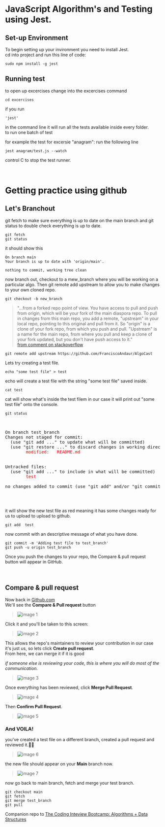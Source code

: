 # JavaScript Algorithm's and Testing using Jest.

## **Set-up Environment**

To begin setting up your invironment you need to install Jest.<br>
cd into project and run this line of code:
```
sudo npm install -g jest
```

## **Running test**

to open up excercises change into the excercises command<br>
```
cd excercises
```
if you run 
```
'jest'
```
in the command line it will run all the tests available inside every folder.<br>
to run one batch of test 

for example the test for excersie "anagram": run the following line
```
jest anagram/test.js --watch
```
control C to stop the test runner.
<br>
<br>
<br>

# Getting practice using github


## **Let's Branchout**

git fetch to make sure everything is up to date on the main branch and git status to double check everything is up to date.

```
git fetch
git status
```
it should show this
```
On branch main
Your branch is up to date with 'origin/main'.

nothing to commit, working tree clean
```
now branch out, checkout to a mew_branch where you will be working on a particular algo. Then git remote add upstream to allow you to make changes to your own cloned repo.
```
git checkout -b new_branch
```
>"...from a forked repo point of view. You have access to pull and push from origin, which will be your fork of the main diaspora repo. To pull in changes from this main repo, you add a remote, "upstream" in your local repo, pointing to this original and pull from it.
>So "origin" is a clone of your fork repo, from which you push and pull. "Upstream" is a name for the main repo, from where you pull and keep a clone of your fork updated, but you don't have push access to it." <br>
[from comment on stackoverflow](https://stackoverflow.com/questions/8948803/what-does-git-remote-add-upstream-help-achieve)
```
git remote add upstream https://github.com/FranciscoAndaur/AlgoCast
```
Lets try creating a test file.
```
echo "some test file" > test
```
echo will create a test file with the string "some test file" saved inside.
```
cat test
```
cat will show what's inside the test filem in our case it will print out "some test file" onto the console.
```
git status
```


  <pre>
    <div>
On branch test_branch
Changes not staged for commit:
  (use "git add <file>..." to update what will be committed)
  (use "git restore <file>..." to discard changes in working directory)
        <span style="color:red">modified:   README.md</span>
        

Untracked files:
  (use "git add <file>..." to include in what will be committed)
        <span style="color:red">test</span>

no changes added to commit (use "git add" and/or "git commit -a")
    </div>
  </pre>

it will show the new test file as red meaning it has some changes ready for us to upload to upload to github.

```
git add  test
```
now commit with an descriptive message of what you have done.
```
git commit -m 'Adding test file to test_branch'
git push -u origin test_branch
```

Once you push the changes to your repo, the Compare & pull request button will appear in GitHub.
<br>
<br>
<br>

## **Compare & pull request**

Now back in [Github.com](https://github.com/)<br>
We'll see the **Compare & Pull request** button<br>

>    ![image 1](/images/1.jpg)<br>

Click it and you'll be taken to this screen:<br>

>    ![image 2](/images/2.jpg)<br>

This allows the repo's maintainers to review your contribution in our case it's just us, so lets click **Create pull request**.<br>
From here, we can merge it if it is good<br>

*if someone else is reviewing your code, this is where you will do most of the communication.*<br>

>   ![image 3](/images/3.jpg)<br>

Once everything has been reviewed, click **Merge Pull Request**.<br>

>   ![image 4](/images/4.jpg)<br>

Then **Confirm Pull Request**.<br>

>   ![image 5](/images/5.jpg)<br>

### And VOILA!
you've created a test file on a different branch, created a pull request and reviewed it.👏🏼<br>

>   ![image 6](/images/6.jpg)<br>

the new file should appear on your **Main** branch now.

>   ![image 7](/images/7.jpg)<br>

now go back to main branch, fetch and merge your test branch.

```
git checkout main
git fetch
git merge test_branch
git pull
```

Companion repo to [The Coding Inteview Bootcamp: Algorithms + Data Structures](https://www.udemy.com/course/coding-interview-bootcamp-algorithms-and-data-structure/)